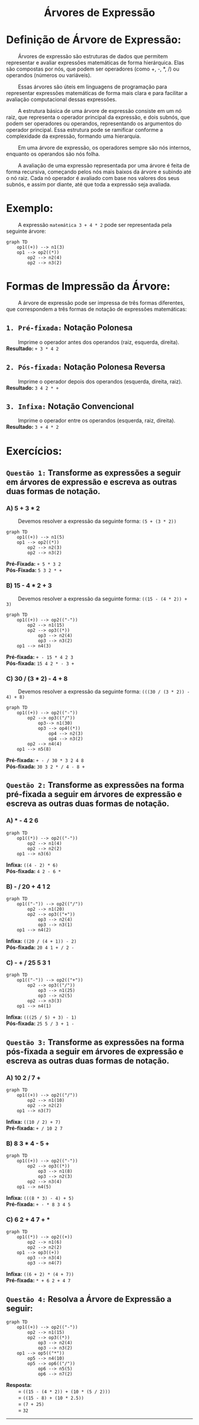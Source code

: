 <h1 align="center"> Árvores de Expressão <br>
</h1>

# Definição de Árvore de Expressão:
&emsp;&emsp; Árvores de expressão são estruturas de dados que permitem representar e avaliar expressões matemáticas de forma hierárquica. Elas são compostas por nós, que podem ser operadores (como +, -, *, /) ou operandos (números ou variáveis).

&emsp;&emsp; Essas árvores são úteis em linguagens de programação para representar expressões matemáticas de forma mais clara e para facilitar a avaliação computacional dessas expressões.


&emsp;&emsp; A estrutura básica de uma árvore de expressão consiste em um nó raiz, que representa o operador principal da expressão, e dois subnós, que podem ser operadores ou operandos, representando os argumentos do operador principal. Essa estrutura pode se ramificar conforme a complexidade da expressão, formando uma hierarquia. 

&emsp;&emsp; Em uma árvore de expressão, os operadores sempre são nós internos, enquanto os operandos são nós folha.

&emsp;&emsp; A avaliação de uma expressão representada por uma árvore é feita de forma recursiva, começando pelos nós mais baixos da árvore e subindo até o nó raiz. Cada nó operador é avaliado com base nos valores dos seus subnós, e assim por diante, até que toda a expressão seja avaliada.



# Exemplo:
&emsp;&emsp; A expressão `matemática 3 + 4 * 2` pode ser representada pela seguinte árvore:
~~~mermaid
graph TD
    op1((+)) --> n1(3)
    op1 --> op2((*))
        op2 --> n2(4)
        op2 --> n3(2)    
~~~



# Formas de Impressão da Árvore:
&emsp;&emsp; A árvore de expressão pode ser impressa de três formas diferentes, que correspondem a três formas de notação de expressões matemáticas:

## `1. Pré-fixada:` Notação Polonesa
&emsp;&emsp; Imprime o operador antes dos operandos (raiz, esquerda, direita). **Resultado:** `+ 3 * 4 2`

## `2. Pós-fixada:` Notação Polonesa Reversa
&emsp;&emsp; Imprime o operador depois dos operandos (esquerda, direita, raiz). **Resultado:** `3 4 2 * +`

## `3. Infixa:` Notação Convencional
&emsp;&emsp; Imprime o operador entre os operandos (esquerda, raiz, direita). **Resultado:** `3 + 4 * 2`



# Exercícios:
## `Questão 1:` Transforme as expressões a seguir em árvores de expressão e escreva as outras duas formas de notação.

### A) 5 + 3 * 2
&emsp;&emsp; Devemos resolver a expressão da seguinte forma: `(5 + (3 * 2))`
~~~mermaid
graph TD
    op1((+)) --> n1(5)
    op1 --> op2((*))
        op2 --> n2(3)
        op2 --> n3(2)
~~~
**Pré-Fixada:** `+ 5 * 3 2`
<br>**Pós-Fixada:** `5 3 2 * +`



### B) 15 - 4 * 2 + 3
&emsp;&emsp; Devemos resolver a expressão da seguinte forma: `((15 - (4 * 2)) + 3)`
~~~mermaid
graph TD
    op1((+)) --> op2(("-"))
        op2 --> n1(15)
        op2 --> op3((*))
            op3 --> n2(4)
            op3 --> n3(2)
    op1 --> n4(3)
~~~
**Pré-fixada:** `+ - 15 * 4 2 3`
<br>**Pós-fixada:** `15 4 2 * - 3 +`



### C) 30 / (3 * 2) - 4 + 8
&emsp;&emsp; Devemos resolver a expressão da seguinte forma: `(((30 / (3 * 2)) - 4) + 8)`
~~~mermaid
graph TD
    op1((+)) --> op2(("-"))
        op2 --> op3(("/"))
            op3--> n1(30)
            op3 --> op4((*))
                op4 --> n2(3)
                op4 --> n3(2)
        op2 --> n4(4)
    op1 --> n5(8)
~~~
**Pré-fixada:** `+ - / 30 * 3 2 4 8`
<br>**Pós-fixada:** `30 3 2 * / 4 - 8 +`



## `Questão 2:` Transforme as expressões na forma pré-fixada a seguir em árvores de expressão e escreva as outras duas formas de notação.

### A) * - 4 2 6
~~~mermaid
graph TD
    op1((*)) --> op2(("-"))
        op2 --> n1(4)
        op2 --> n2(2)
    op1 --> n3(6)
~~~
**Infixa:** `((4 - 2) * 6)`
<br>**Pós-fixada:** `4 2 - 6 *`



### B) - / 20 + 4 1 2
~~~mermaid
graph TD
    op1(("-")) --> op2(("/"))
        op2 --> n1(20)
        op2 --> op3(("+"))
            op3 --> n2(4)
            op3 --> n3(1)
    op1 --> n4(2)
~~~
**Infixa:** `((20 / (4 + 1)) - 2)`
<br>**Pós-fixada:** `20 4 1 + / 2 -`



### C) - + / 25 5 3 1 
~~~mermaid
graph TD
    op1(("-")) --> op2(("+"))
        op2 --> op3(("/"))
            op3 --> n1(25)
            op3 --> n2(5)
        op2 --> n3(3)
    op1 --> n4(1)
~~~
**Infixa:** `(((25 / 5) + 3) - 1)`
<br>**Pós-fixada:** `25 5 / 3 + 1 -`



## `Questão 3:` Transforme as expressões na forma pós-fixada a seguir em árvores de expressão e escreva as outras duas formas de notação.

### A) 10 2 / 7 +
~~~mermaid
graph TD
    op1((+)) --> op2(("/"))
        op2 --> n1(10)
        op2 --> n2(2)
    op1 --> n3(7)
~~~
**Infixa:** `((10 / 2) + 7)`
<br>**Pré-fixada:** `+ / 10 2 7`



### B) 8 3 * 4 - 5 +
~~~mermaid
graph TD
    op1((+)) --> op2(("-"))
        op2 --> op3((*))
            op3 --> n1(8)
            op3 --> n2(3)
        op2 --> n3(4)
    op1 --> n4(5)
~~~
**Infixa:** `(((8 * 3) - 4) + 5)`
<br>**Pré-fixada:** `+ - * 8 3 4 5`



### C) 6 2 + 4 7 + * 
~~~mermaid
graph TD
    op1((*)) --> op2((+))
        op2 --> n1(6)
        op2 --> n2(2)
    op1 --> op3((+))
        op3 --> n3(4)
        op3 --> n4(7)
~~~
**Infixa:** `((6 + 2) * (4 + 7))`
<br>**Pré-fixada:** `* + 6 2 + 4 7`



## `Questão 4:` Resolva a Árvore de Expressão a seguir:
~~~mermaid
graph TD
    op1((+)) --> op2(("-"))
        op2 --> n1(15)
        op2 --> op3((*))
            op3 --> n2(4)
            op3 --> n3(2)
    op1 --> op5(("*"))
        op5 --> n4(10)
        op5 --> op6(("/"))
            op6 --> n5(5)
            op6 --> n7(2)
~~~

**Resposta:**
<br>&emsp;&emsp; = `((15 - (4 * 2)) + (10 * (5 / 2)))`
<br>&emsp;&emsp; = `((15 - 8) + (10 * 2.5))`
<br>&emsp;&emsp; = `(7 + 25)`
<br>&emsp;&emsp; = `32`

---
